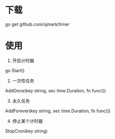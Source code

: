 # 下载
go get github.com/sjmark/timer
# 使用
1. 开启计时器

go Start()

2. 一次性任务

AddOnce(key string, sec time.Duration, fn func())

3. 永久任务

AddForever(key string, sec time.Duration, fn func())

4. 停止某个计时器

StopCron(key string)


